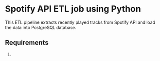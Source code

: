 # Spotify API ETL job using Python
This ETL pipeline extracts recently played tracks from Spotify API and load the data into PostgreSQL database.
## Requirements
1. 
